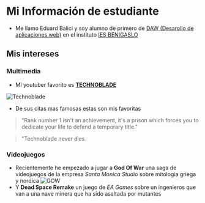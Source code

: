 # Mi Información de estudiante

 - Me llamo Eduard Balici y soy alumno de primero de [DAW (Desarollo de aplicaciones web)](https://portal.edu.gva.es/iesbenigaslo/wp-content/uploads/sites/1168/2024/07/daw2-2.pdf) en el instituto [IES BENIGASLO](https://portal.edu.gva.es/iesbenigaslo/)

## Mis intereses

### Multimedia
 - MI youtuber favorito es [**TECHNOBLADE**](https://www.youtube.com/@technoblade)


![Technoblade](https://static.wikia.nocookie.net/qsmp/images/c/cc/Techno.Skin.png/revision/latest?cb=20230518032249)

 - De sus citas mas famosas estas son mis favoritas
  
>"Rank number 1 isn't an achievement, it's a prison which forces you to dedicate your life to defend a temporary title."

>"Technoblade never dies.

### Videojuegos
- Recientemente he empezado a jugar a **God Of War** una saga de videojuegos de la empresa _Santa Monica Studio_ sobre mitologia griega y nordica
![GOW](https://i.ytimg.com/vi/gOE2BVRCUkM/hq720.jpg?sqp=-oaymwEhCK4FEIIDSFryq4qpAxMIARUAAAAAGAElAADIQj0AgKJD&rs=AOn4CLB0KxFjJE38O0ovpjcwGBe1zWPDEg)
- Y **Dead Space Remake** un juego de _EA Games_ sobre un ingenieros que van a una nave minera que ha sido asaltada por mutantes

